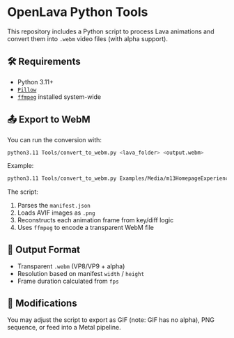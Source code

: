 # OpenLava Python Tools

This repository includes a Python script to process Lava animations and convert them into `.webm` video files (with alpha support).

## 🛠 Requirements

- Python 3.11+
- [`Pillow`](https://python-pillow.org/)
- [`ffmpeg`](https://ffmpeg.org/) installed system-wide

## 📤 Export to WebM

You can run the conversion with:

```bash
python3.11 Tools/convert_to_webm.py <lava_folder> <output.webm>
```

Example:

```bash
python3.11 Tools/convert_to_webm.py Examples/Media/m13HomepageExperiencesTabInitialAnimationLavaAssets test.webm
```

The script:

1. Parses the `manifest.json`
2. Loads AVIF images as `.png`
3. Reconstructs each animation frame from key/diff logic
4. Uses `ffmpeg` to encode a transparent WebM file

## 🎨 Output Format

- Transparent `.webm` (VP8/VP9 + alpha)
- Resolution based on manifest `width` / `height`
- Frame duration calculated from `fps`

## 🧪 Modifications

You may adjust the script to export as GIF (note: GIF has no alpha), PNG sequence, or feed into a Metal pipeline.
